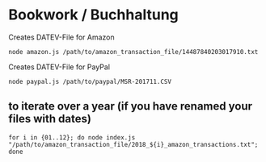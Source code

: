 # Bookwork / Buchhaltung
Creates DATEV-File for Amazon

```
node amazon.js /path/to/amazon_transaction_file/14487840203017910.txt
```

Creates DATEV-File for PayPal

```
node paypal.js /path/to/paypal/MSR-201711.CSV
```

## to iterate over a year (if you have renamed your files with dates)
```
for i in {01..12}; do node index.js "/path/to/amazon_transaction_file/2018_${i}_amazon_transactions.txt"; done
```

